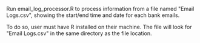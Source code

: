 Run email_log_processor.R to process information from a file named "Email Logs.csv", showing the start/end time and date for each bank emails.

To do so, user must have R installed on their machine. The file will look for "Email Logs.csv" in the same directory as the file location.
